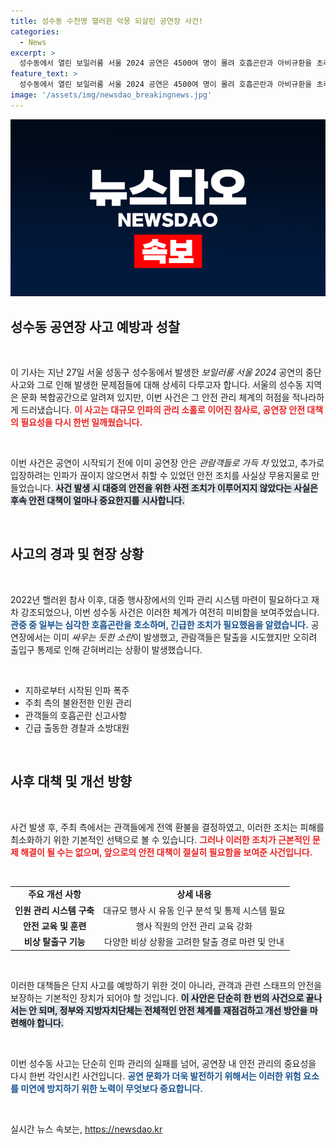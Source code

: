 ```yaml
---
title: 성수동 수천명 핼러윈 악몽 되살린 공연장 사건!
categories:
  - News
excerpt: >
  성수동에서 열린 보일러룸 서울 2024 공연은 4500여 명이 몰려 호흡곤란과 아비규환을 초래하며 중단됐다. 경찰과 소방의 신고에도 인파 관리 시스템은 작동하지 않아 대형 참사의 위험이 있었다. 주최자는 전액 환불을 결정했다.
feature_text: >
  성수동에서 열린 보일러룸 서울 2024 공연은 4500여 명이 몰려 호흡곤란과 아비규환을 초래하며 중단됐다. 경찰과 소방의 신고에도 인파 관리 시스템은 작동하지 않아 대형 참사의 위험이 있었다. 주최자는 전액 환불을 결정했다.
image: '/assets/img/newsdao_breakingnews.jpg'
---
```


<p><img src="/assets/img/newsdao_breakingnews.jpg" alt="ontimetimes 속보" /></p>

<h2 data-ke-size="size26">성수동 공연장 사고 예방과 성찰</h2>

<p data-ke-size="size16">&nbsp;</p>

<p>이 기사는 지난 27일 서울 성동구 성수동에서 발생한 <em>보일러룸 서울 2024</em> 공연의 중단 사고와 그로 인해 발생한 문제점들에 대해 상세히 다루고자 합니다. 서울의 성수동 지역은 문화 복합공간으로 알려져 있지만, 이번 사건은 그 안전 관리 체계의 허점을 적나라하게 드러냈습니다. <b><span style="color: #ee2323;">이 사고는 대규모 인파의 관리 소홀로 이어진 참사로, 공연장 안전 대책의 필요성을 다시 한번 일깨웠습니다.</span></b> </p>

<p data-ke-size="size16">&nbsp;</p>

<p>이번 사건은 공연이 시작되기 전에 이미 공연장 안은 <em>관람객들로 가득 차</em> 있었고, 추가로 입장하려는 인파가 끊이지 않으면서 취할 수 있었던 안전 조치를 사실상 무용지물로 만들었습니다. <b><span style="background-color: #21538527;">사건 발생 시 대중의 안전을 위한 사전 조치가 이루어지지 않았다는 사실은 후속 안전 대책이 얼마나 중요한지를 시사합니다.</span></b> </p>

<p data-ke-size="size16">&nbsp;</p>

<h2 data-ke-size="size26">사고의 경과 및 현장 상황</h2>

<p data-ke-size="size16">&nbsp;</p>

<p>2022년 핼러윈 참사 이후, 대중 행사장에서의 인파 관리 시스템 마련이 필요하다고 재차 강조되었으나, 이번 성수동 사건은 이러한 체계가 여전히 미비함을 보여주었습니다. <b><span style="color: #1a5490;">관중 중 일부는 심각한 호흡곤란을 호소하며, 긴급한 조치가 필요했음을 알렸습니다.</span></b> 공연장에서는 이미 <em>싸우는 듯한 소란</em>이 발생했고, 관람객들은 탈출을 시도했지만 오히려 출입구 통제로 인해 갇혀버리는 상황이 발생했습니다. </p>

<p data-ke-size="size16">&nbsp;</p>

<div>
<ul>
<li>지하로부터 시작된 인파 폭주</li>
<li>주최 측의 불완전한 인원 관리</li>
<li>관객들의 호흡곤란 신고사항</li>
<li>긴급 출동한 경찰과 소방대원</li>
</ul>
</div>

<p data-ke-size="size16">&nbsp;</p>

<h2 data-ke-size="size26">사후 대책 및 개선 방향</h2>

<p data-ke-size="size16">&nbsp;</p>

<p>사건 발생 후, 주최 측에서는 관객들에게 전액 환불을 결정하였고, 이러한 조치는 피해를 최소화하기 위한 기본적인 선택으로 볼 수 있습니다. <b><span style="color: #ee2323;">그러나 이러한 조치가 근본적인 문제 해결이 될 수는 없으며, 앞으로의 안전 대책이 절실히 필요함을 보여준 사건입니다.</span></b> </p>

<p data-ke-size="size16">&nbsp;</p>

<div>
<table style="width: 100%; border-collapse: collapse;">
<tr>
<td style="text-align: center; height: 17px;"><b>주요 개선 사항</b></td>
<td style="text-align: center; height: 17px;"><b>상세 내용</b></td>
</tr>
<tr>
<td style="text-align: center; height: 17px;"><b>인원 관리 시스템 구축</b></td>
<td style="text-align: center; height: 17px;">대규모 행사 시 유동 인구 분석 및 통제 시스템 필요</td>
</tr>
<tr>
<td style="text-align: center; height: 17px;"><b>안전 교육 및 훈련</b></td>
<td style="text-align: center; height: 17px;">행사 직원의 안전 관리 교육 강화</td>
</tr>
<tr>
<td style="text-align: center; height: 17px;"><b>비상 탈출구 기능</b></td>
<td style="text-align: center; height: 17px;">다양한 비상 상황을 고려한 탈출 경로 마련 및 안내</td>
</tr>
</table>
</div>

<p data-ke-size="size16">&nbsp;</p>

<p>이러한 대책들은 단지 사고를 예방하기 위한 것이 아니라, 관객과 관련 스태프의 안전을 보장하는 기본적인 장치가 되어야 할 것입니다. <b><span style="background-color: #21538527;">이 사안은 단순히 한 번의 사건으로 끝나서는 안 되며, 정부와 지방자치단체는 전체적인 안전 체계를 재점검하고 개선 방안을 마련해야 합니다.</span></b> </p>

<p data-ke-size="size16">&nbsp;</p>

<p>이번 성수동 사고는 단순히 인파 관리의 실패를 넘어, 공연장 내 안전 관리의 중요성을 다시 한번 각인시킨 사건입니다. <b><span style="color: #1a5490;">공연 문화가 더욱 발전하기 위해서는 이러한 위험 요소를 미연에 방지하기 위한 노력이 무엇보다 중요합니다.</span></b> </p>

<p data-ke-size="size16">&nbsp;</p>
실시간 뉴스 속보는, <a href="https://newsdao.kr" rel="dofollow">https://newsdao.kr</a>


